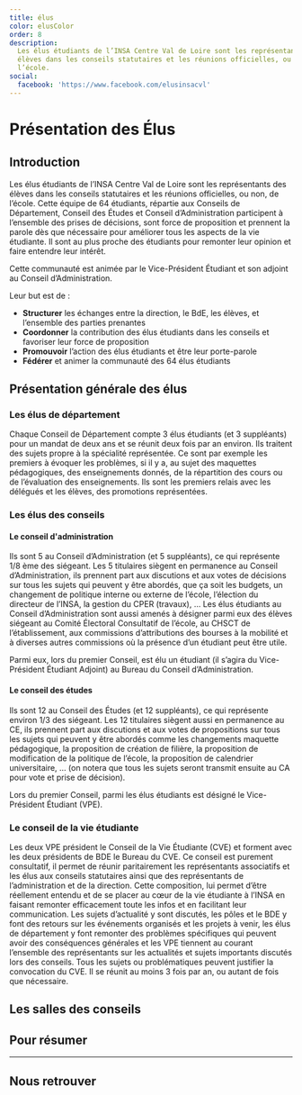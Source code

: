 ```yaml
---
title: élus
color: elusColor
order: 8
description:
  Les élus étudiants de l’INSA Centre Val de Loire sont les représentants des
  élèves dans les conseils statutaires et les réunions officielles, ou non, de
  l’école.
social:
  facebook: 'https://www.facebook.com/elusinsacvl'
---
```


# Présentation des Élus

<campus-center>
  <campus-responsive-image
    folder-name="federation/elus"
    name="logo.png"
    max-width="200">
  </campus-responsive-image>
</campus-center>

## Introduction

Les élus étudiants de l’INSA Centre Val de Loire sont les représentants des
élèves dans les conseils statutaires et les réunions officielles, ou non, de
l’école. Cette équipe de 64 étudiants, répartie aux Conseils de Département,
Conseil des Études et Conseil d’Administration participent à l’ensemble des
prises de décisions, sont force de proposition et prennent la parole dès que
nécessaire pour améliorer tous les aspects de la vie étudiante. Il sont au plus
proche des étudiants pour remonter leur opinion et faire entendre leur intérêt.

Cette communauté est animée par le Vice-Président Étudiant et son adjoint au
Conseil d’Administration.

Leur but est de :

- **Structurer** les échanges entre la direction, le BdE, les élèves, et
  l’ensemble des parties prenantes
- **Coordonner** la contribution des élus étudiants dans les conseils et
  favoriser leur force de proposition
- **Promouvoir** l’action des élus étudiants et être leur porte-parole
- **Fédérer** et animer la communauté des 64 élus étudiants

## Présentation générale des élus

### Les élus de département

Chaque Conseil de Département compte 3 élus étudiants (et 3 suppléants) pour un
mandat de deux ans et se réunit deux fois par an environ. Ils traitent des
sujets propre à la spécialité représentée. Ce sont par exemple les premiers à
évoquer les problèmes, si il y a, au sujet des maquettes pédagogiques, des
enseignements donnés, de la répartition des cours ou de l’évaluation des
enseignements. Ils sont les premiers relais avec les délégués et les élèves, des
promotions représentées.

### Les élus des conseils

#### Le conseil d'administration

Ils sont 5 au Conseil d’Administration (et 5 suppléants), ce qui représente 1/8
ème des siégeant. Les 5 titulaires siègent en permanence au Conseil
d’Administration, ils prennent part aux discutions et aux votes de décisions sur
tous les sujets qui peuvent y être abordés, que ça soit les budgets, un
changement de politique interne ou externe de l’école, l’élection du directeur
de l’INSA, la gestion du CPER (travaux), … Les élus étudiants au Conseil
d’Administration sont aussi amenés à désigner parmi eux des élèves siégeant au
Comité Électoral Consultatif de l’école, au CHSCT de l’établissement, aux
commissions d’attributions des bourses à la mobilité et à diverses autres
commissions où la présence d’un étudiant peut être utile.

Parmi eux, lors du premier Conseil, est élu un étudiant (il s’agira du
Vice-Président Étudiant Adjoint) au Bureau du Conseil d’Administration.

#### Le conseil des études

Ils sont 12 au Conseil des Études (et 12 suppléants), ce qui représente environ
1/3 des siégeant. Les 12 titulaires siègent aussi en permanence au CE, ils
prennent part aux discutions et aux votes de propositions sur tous les sujets
qui peuvent y être abordés comme les changements maquette pédagogique, la
proposition de création de filière, la proposition de modification de la
politique de l’école, la proposition de calendrier universitaire, … (on notera
que tous les sujets seront transmit ensuite au CA pour vote et prise de
décision).

Lors du premier Conseil, parmi les élus étudiants est désigné le Vice-Président
Étudiant (VPE).

### Le conseil de la vie étudiante

Les deux VPE président le Conseil de la Vie Étudiante (CVE) et forment avec les
deux présidents de BDE le Bureau du CVE. Ce conseil est purement consultatif, il
permet de réunir paritairement les représentants associatifs et les élus aux
conseils statutaires ainsi que des représentants de l’administration et de la
direction. Cette composition, lui permet d’être réellement entendu et de se
placer au cœur de la vie étudiante à l’INSA en faisant remonter efficacement
toute les infos et en facilitant leur communication. Les sujets d’actualité y
sont discutés, les pôles et le BDE y font des retours sur les événements
organisés et les projets à venir, les élus de département y font remonter des
problèmes spécifiques qui peuvent avoir des conséquences générales et les VPE
tiennent au courant l’ensemble des représentants sur les actualités et sujets
importants discutés lors des conseils. Tous les sujets ou problématiques peuvent
justifier la convocation du CVE. Il se réunit au moins 3 fois par an, ou autant
de fois que nécessaire.

## Les salles des conseils

<campus-center>
  <campus-responsive-image
    folder-name="federation/elus"
    name="salles-conseils.jpg"
    max-width="800">
  </campus-responsive-image>
</campus-center>

## Pour résumer

<campus-center>
  <campus-responsive-image
    folder-name="federation/elus"
    name="sumup.jpg"
    max-width="800">
  </campus-responsive-image>
</campus-center>

---

## Nous retrouver

<campus-social :social="social" :color="color"></campus-social>

